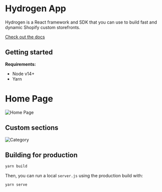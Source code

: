 # Hydrogen App

Hydrogen is a React framework and SDK that you can use to build fast and dynamic Shopify custom storefronts.

[Check out the docs](https://shopify.dev/custom-storefronts/hydrogen)

## Getting started

**Requirements:**

- Node v14+
- Yarn

# Home Page
![Home Page](https://user-images.githubusercontent.com/37461123/141447367-fdfc29c6-4de1-4781-9354-0de8899c1f0d.png)

## Custom sections
![Category](https://user-images.githubusercontent.com/37461123/141447815-7ee4b107-d9a8-4d68-8cee-a5ecf2722299.PNG)


## Building for production

```bash
yarn build
```

Then, you can run a local `server.js` using the production build with:

```bash
yarn serve
```

